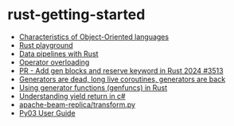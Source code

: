 # rust-getting-started

* [Characteristics of Object-Oriented languages](https://doc.rust-lang.org/book/ch17-01-what-is-oo.html)
* [Rust playground](https://play.rust-lang.org/?version=stable&mode=debug&edition=2021)
* [Data pipelines with Rust](https://www.decube.io/post/data-pipeline-with-rust)
* [Operator overloading](https://doc.rust-lang.org/rust-by-example/trait/ops.html)
* [PR - Add gen blocks and reserve keyword in Rust 2024 #3513
](https://github.com/rust-lang/rfcs/pull/3513)
* [Generators are dead, long live coroutines, generators are back](https://blog.rust-lang.org/inside-rust/2023/10/23/coroutines.html)
* [Using generator functions (genfuncs) in Rust](https://friendlyuser.github.io/posts/tech/rust/Using_Generator_Functions_(genfuncs)_in_Rust/)
* [Understanding yield return in c#](https://www.c-sharpcorner.com/UploadFile/5ef30d/understanding-yield-return-in-C-Sharp/)
* [apache-beam-replica/transform.py](https://github.com/tunnelWithAC/apache-beam-replica-medium/blob/master/transform.py)
* [Py03 User Guide](https://pyo3.rs/v0.15.1/)

